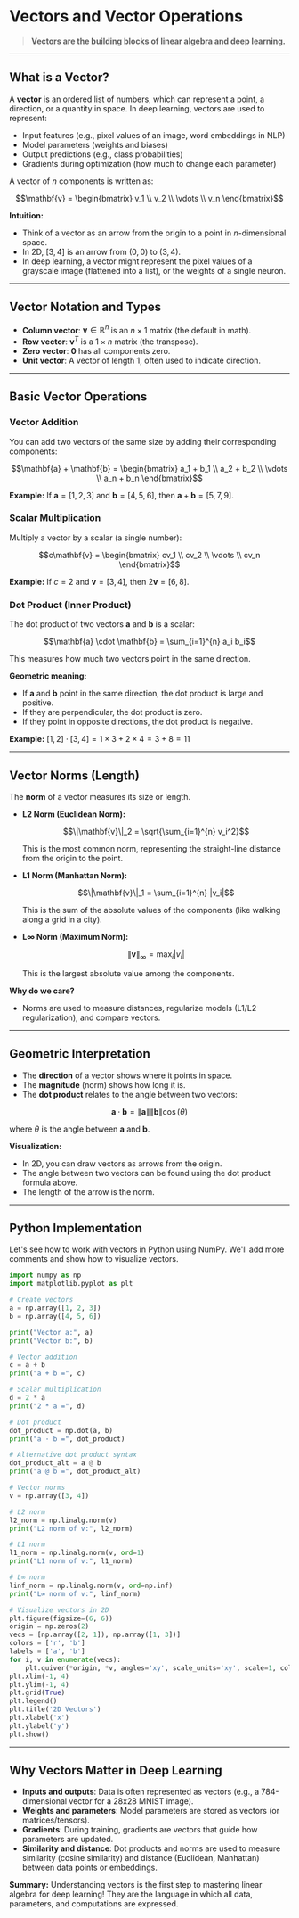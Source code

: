 # Vectors and Vector Operations

> **Vectors are the building blocks of linear algebra and deep learning.**

---

## What is a Vector?

A **vector** is an ordered list of numbers, which can represent a point, a direction, or a quantity in space. In deep learning, vectors are used to represent:
- Input features (e.g., pixel values of an image, word embeddings in NLP)
- Model parameters (weights and biases)
- Output predictions (e.g., class probabilities)
- Gradients during optimization (how much to change each parameter)

A vector of $`n`$ components is written as:

```math
\mathbf{v} = \begin{bmatrix} v_1 \\ v_2 \\ \vdots \\ v_n \end{bmatrix}
```

**Intuition:**
- Think of a vector as an arrow from the origin to a point in $`n`$-dimensional space.
- In 2D, $`[3, 4]`$ is an arrow from $(0,0)$ to $(3,4)$.
- In deep learning, a vector might represent the pixel values of a grayscale image (flattened into a list), or the weights of a single neuron.

---

## Vector Notation and Types

- **Column vector**: $`\mathbf{v} \in \mathbb{R}^n`$ is an $`n \times 1`$ matrix (the default in math).
- **Row vector**: $`\mathbf{v}^T`$ is a $`1 \times n`$ matrix (the transpose).
- **Zero vector**: $`\mathbf{0}`$ has all components zero.
- **Unit vector**: A vector of length 1, often used to indicate direction.

---

## Basic Vector Operations

### Vector Addition

You can add two vectors of the same size by adding their corresponding components:

```math
\mathbf{a} + \mathbf{b} = \begin{bmatrix} a_1 + b_1 \\ a_2 + b_2 \\ \vdots \\ a_n + b_n \end{bmatrix}
```

**Example:**
If $`\mathbf{a} = [1, 2, 3]`$ and $`\mathbf{b} = [4, 5, 6]`$, then $`\mathbf{a} + \mathbf{b} = [5, 7, 9]`$.

### Scalar Multiplication

Multiply a vector by a scalar (a single number):

```math
c\mathbf{v} = \begin{bmatrix} cv_1 \\ cv_2 \\ \vdots \\ cv_n \end{bmatrix}
```

**Example:**
If $`c = 2`$ and $`\mathbf{v} = [3, 4]`$, then $`2\mathbf{v} = [6, 8]`$.

### Dot Product (Inner Product)

The dot product of two vectors $`\mathbf{a}`$ and $`\mathbf{b}`$ is a scalar:

```math
\mathbf{a} \cdot \mathbf{b} = \sum_{i=1}^{n} a_i b_i
```

This measures how much two vectors point in the same direction.

**Geometric meaning:**
- If $`\mathbf{a}`$ and $`\mathbf{b}`$ point in the same direction, the dot product is large and positive.
- If they are perpendicular, the dot product is zero.
- If they point in opposite directions, the dot product is negative.

**Example:**
$`[1, 2] \cdot [3, 4] = 1 \times 3 + 2 \times 4 = 3 + 8 = 11`$

---

## Vector Norms (Length)

The **norm** of a vector measures its size or length.

- **L2 Norm (Euclidean Norm):**

  ```math
  \|\mathbf{v}\|_2 = \sqrt{\sum_{i=1}^{n} v_i^2}
  ```
  This is the most common norm, representing the straight-line distance from the origin to the point.

- **L1 Norm (Manhattan Norm):**

  ```math
  \|\mathbf{v}\|_1 = \sum_{i=1}^{n} |v_i|
  ```
  This is the sum of the absolute values of the components (like walking along a grid in a city).

- **L∞ Norm (Maximum Norm):**

  ```math
  \|\mathbf{v}\|_\infty = \max_{i} |v_i|
  ```
  This is the largest absolute value among the components.

**Why do we care?**
- Norms are used to measure distances, regularize models (L1/L2 regularization), and compare vectors.

---

## Geometric Interpretation

- The **direction** of a vector shows where it points in space.
- The **magnitude** (norm) shows how long it is.
- The **dot product** relates to the angle between two vectors:

```math
\mathbf{a} \cdot \mathbf{b} = \|\mathbf{a}\| \|\mathbf{b}\| \cos(\theta)
```
  where $`\theta`$ is the angle between $`\mathbf{a}`$ and $`\mathbf{b}`$.

**Visualization:**
- In 2D, you can draw vectors as arrows from the origin.
- The angle between two vectors can be found using the dot product formula above.
- The length of the arrow is the norm.

---

## Python Implementation

Let's see how to work with vectors in Python using NumPy. We'll add more comments and show how to visualize vectors.

```python
import numpy as np
import matplotlib.pyplot as plt

# Create vectors
a = np.array([1, 2, 3])
b = np.array([4, 5, 6])

print("Vector a:", a)
print("Vector b:", b)

# Vector addition
c = a + b
print("a + b =", c)

# Scalar multiplication
d = 2 * a
print("2 * a =", d)

# Dot product
dot_product = np.dot(a, b)
print("a · b =", dot_product)

# Alternative dot product syntax
dot_product_alt = a @ b
print("a @ b =", dot_product_alt)

# Vector norms
v = np.array([3, 4])

# L2 norm
l2_norm = np.linalg.norm(v)
print("L2 norm of v:", l2_norm)

# L1 norm
l1_norm = np.linalg.norm(v, ord=1)
print("L1 norm of v:", l1_norm)

# L∞ norm
linf_norm = np.linalg.norm(v, ord=np.inf)
print("L∞ norm of v:", linf_norm)

# Visualize vectors in 2D
plt.figure(figsize=(6, 6))
origin = np.zeros(2)
vecs = [np.array([2, 1]), np.array([1, 3])]
colors = ['r', 'b']
labels = ['a', 'b']
for i, v in enumerate(vecs):
    plt.quiver(*origin, *v, angles='xy', scale_units='xy', scale=1, color=colors[i], label=labels[i])
plt.xlim(-1, 4)
plt.ylim(-1, 4)
plt.grid(True)
plt.legend()
plt.title('2D Vectors')
plt.xlabel('x')
plt.ylabel('y')
plt.show()
```

---

## Why Vectors Matter in Deep Learning

- **Inputs and outputs**: Data is often represented as vectors (e.g., a 784-dimensional vector for a 28x28 MNIST image).
- **Weights and parameters**: Model parameters are stored as vectors (or matrices/tensors).
- **Gradients**: During training, gradients are vectors that guide how parameters are updated.
- **Similarity and distance**: Dot products and norms are used to measure similarity (cosine similarity) and distance (Euclidean, Manhattan) between data points or embeddings.

**Summary:**
Understanding vectors is the first step to mastering linear algebra for deep learning! They are the language in which all data, parameters, and computations are expressed. 